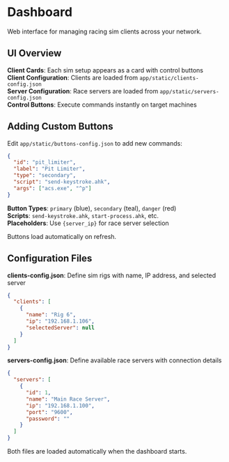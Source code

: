 # Dashboard

Web interface for managing racing sim clients across your network.

## UI Overview

**Client Cards**: Each sim setup appears as a card with control buttons  
**Client Configuration**: Clients are loaded from `app/static/clients-config.json`  
**Server Configuration**: Race servers are loaded from `app/static/servers-config.json`  
**Control Buttons**: Execute commands instantly on target machines

## Adding Custom Buttons

Edit `app/static/buttons-config.json` to add new commands:

```json
{
  "id": "pit_limiter",
  "label": "Pit Limiter", 
  "type": "secondary",
  "script": "send-keystroke.ahk",
  "args": ["acs.exe", "^p"]
}
```

**Button Types**: `primary` (blue), `secondary` (teal), `danger` (red)  
**Scripts**: `send-keystroke.ahk`, `start-process.ahk`, etc.  
**Placeholders**: Use `{server_ip}` for race server selection

Buttons load automatically on refresh.

## Configuration Files

**clients-config.json**: Define sim rigs with name, IP address, and selected server
```json
{
  "clients": [
    {
      "name": "Rig 6",
      "ip": "192.168.1.106", 
      "selectedServer": null
    }
  ]
}
```

**servers-config.json**: Define available race servers with connection details
```json
{
  "servers": [
    {
      "id": 1,
      "name": "Main Race Server",
      "ip": "192.168.1.100",
      "port": "9600", 
      "password": ""
    }
  ]
}
```

Both files are loaded automatically when the dashboard starts.

